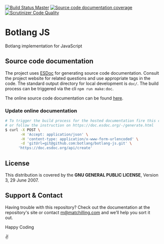 [![Build Status Master](https://api.travis-ci.org/botlang/botlang-js.svg?branch=master)](https://travis-ci.org/botlang/botlang-js)
[![Source code documentation coverage](https://doc.esdoc.org/github.com/botlang/botlang-js/badge.svg)](https://doc.esdoc.org/github.com/botlang/botlang-js/)
[![Scrutinizer Code Quality](https://scrutinizer-ci.com/g/botlang/botlang-js/badges/quality-score.png?b=master)](https://scrutinizer-ci.com/g/botlang/botlang-js/?branch=master)

# Botlang JS
Botlang implementation for JavaScript

## Source code documentation
The project uses [ESDoc](https://esdoc.org/) for generating source code documentation. Consult the project website for related questions and use appropriate tags in the code. The standard output directory for local development is `doc/`. The build process can be triggered via the cli `npm run make:doc`.

The online source code documentation can be found [here](https://doc.esdoc.org/github.com/botlang/botlang-js/).

### Update online documentation
```sh
# To trigger the build process for the hosted documentation fire this curl cmd
# or follow the instruction on https://doc.esdoc.org/-/generate.html
$ curl -X POST \
       -H 'Accept: application/json' \
       -H 'content-type: application/x-www-form-urlencoded' \
       -d 'gitUrl=git@github.com:botlang/botlang-js.git' \
      'https://doc.esdoc.org/api/create'
```

## License
This distribution is covered by the **GNU GENERAL PUBLIC LICENSE**, Version 3, 29 June 2007.

## Support & Contact
Having trouble with this repository? Check out the documentation at the repository's site or contact m@matchilling.com and we’ll help you sort it out.

Happy Coding

:v:
